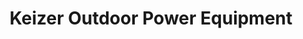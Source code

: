 ---
title: "Keizer Outdoor Power Equipment"
url: /keizer/keizer-outdoor-power-equipment/
shop: groundskeeping
---
